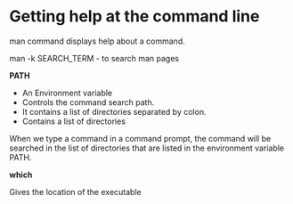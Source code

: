 # Getting help at the command line

man command displays help about a command.

man -k  SEARCH_TERM - to search man pages

**PATH**

- An Environment variable
- Controls the command search path.
- It contains a list of directories separated by colon.
- Contains a list of directories

When we type a command in a command prompt, the command will be searched in the list of directories that are listed in the environment variable PATH.

**which**

Gives the location of the executable